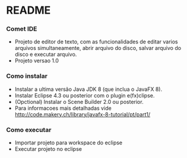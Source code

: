 # README #


### Comet IDE

* Projeto de editor de texto, com as funcionalidades de editar varios arquivos simultaneamente, abrir arquivo do disco, salvar arquivo do disco e executar arquivo.
* Projeto versao 1.0

### Como instalar

* Instalar a ultima versão Java JDK 8 (que inclua o JavaFX 8).
* Instalar Eclipse 4.3 ou posterior com o plugin e(fx)clipse.
* (Opctional) Instalar o Scene Builder 2.0 ou posterior.
* Para informacoes mais detalhadas vide http://code.makery.ch/library/javafx-8-tutorial/pt/part1/

### Como executar
* Importar projeto para workspace do eclipse
* Executar projeto no eclipse
